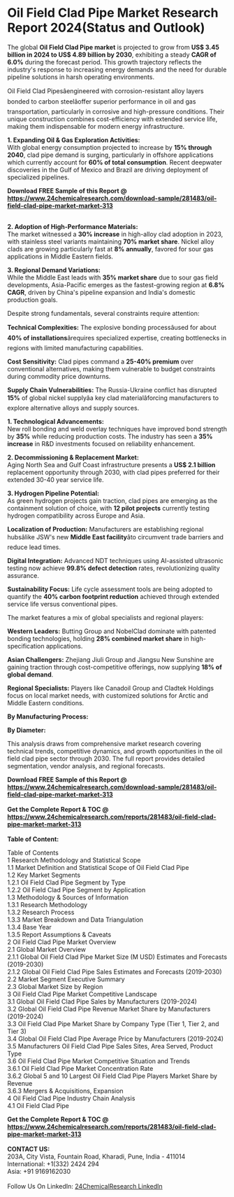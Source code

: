 <h1>Oil Field Clad Pipe Market Research Report 2024(Status and Outlook)</h1><p>The global <strong>Oil Field Clad Pipe market</strong> is projected to grow from <strong>US$ 3.45 billion in 2024 to US$ 4.89 billion by 2030</strong>, exhibiting a steady <strong>CAGR of 6.0%</strong> during the forecast period. This growth trajectory reflects the industry's response to increasing energy demands and the need for durable pipeline solutions in harsh operating environments.</p><p>Oil Field Clad Pipesâengineered with corrosion-resistant alloy layers bonded to carbon steelâoffer superior performance in oil and gas transportation, particularly in corrosive and high-pressure conditions. Their unique construction combines cost-efficiency with extended service life, making them indispensable for modern energy infrastructure.</p><p><strong>1. Expanding Oil &amp; Gas Exploration Activities:</strong><br>
With global energy consumption projected to increase by <strong>15% through 2040</strong>, clad pipe demand is surging, particularly in offshore applications which currently account for <strong>60% of total consumption</strong>. Recent deepwater discoveries in the Gulf of Mexico and Brazil are driving deployment of specialized pipelines.</p><div><b>Download FREE Sample of this Report @ 
            <a href="https://www.24chemicalresearch.com/download-sample/281483/oil-field-clad-pipe-market-market-313">
            https://www.24chemicalresearch.com/download-sample/281483/oil-field-clad-pipe-market-market-313</a></b></div><br><p><strong>2. Adoption of High-Performance Materials:</strong><br>
The market witnessed a <strong>30% increase</strong> in high-alloy clad adoption in 2023, with stainless steel variants maintaining <strong>70% market share</strong>. Nickel alloy clads are growing particularly fast at <strong>8% annually</strong>, favored for sour gas applications in Middle Eastern fields.</p><p><strong>3. Regional Demand Variations:</strong><br>
While the Middle East leads with <strong>35% market share</strong> due to sour gas field developments, Asia-Pacific emerges as the fastest-growing region at <strong>6.8% CAGR</strong>, driven by China's pipeline expansion and India's domestic production goals.</p><p>Despite strong fundamentals, several constraints require attention:</p><p><strong>Technical Complexities:</strong> The explosive bonding processâused for about <strong>40% of installations</strong>ârequires specialized expertise, creating bottlenecks in regions with limited manufacturing capabilities.</p><p><strong>Cost Sensitivity:</strong> Clad pipes command a <strong>25-40% premium</strong> over conventional alternatives, making them vulnerable to budget constraints during commodity price downturns.</p><p><strong>Supply Chain Vulnerabilities:</strong> The Russia-Ukraine conflict has disrupted <strong>15%</strong> of global nickel supplyâa key clad materialâforcing manufacturers to explore alternative alloys and supply sources.</p><p><strong>1. Technological Advancements:</strong><br>
New roll bonding and weld overlay techniques have improved bond strength by <strong>35%</strong> while reducing production costs. The industry has seen a <strong>35% increase</strong> in R&amp;D investments focused on reliability enhancement.</p><p><strong>2. Decommissioning &amp; Replacement Market:</strong><br>
Aging North Sea and Gulf Coast infrastructure presents a <strong>US$ 2.1 billion</strong> replacement opportunity through 2030, with clad pipes preferred for their extended 30-40 year service life.</p><p><strong>3. Hydrogen Pipeline Potential:</strong><br>
As green hydrogen projects gain traction, clad pipes are emerging as the containment solution of choice, with <strong>12 pilot projects</strong> currently testing hydrogen compatibility across Europe and Asia.</p><p><strong>Localization of Production:</strong> Manufacturers are establishing regional hubsâlike JSW's new <strong>Middle East facility</strong>âto circumvent trade barriers and reduce lead times.</p><p><strong>Digital Integration:</strong> Advanced NDT techniques using AI-assisted ultrasonic testing now achieve <strong>99.8% defect detection</strong> rates, revolutionizing quality assurance.</p><p><strong>Sustainability Focus:</strong> Life cycle assessment tools are being adopted to quantify the <strong>40% carbon footprint reduction</strong> achieved through extended service life versus conventional pipes.</p><p>The market features a mix of global specialists and regional players:</p><p><strong>Western Leaders:</strong> Butting Group and NobelClad dominate with patented bonding technologies, holding <strong>28% combined market share</strong> in high-specification applications.</p><p><strong>Asian Challengers:</strong> Zhejiang Jiuli Group and Jiangsu New Sunshine are gaining traction through cost-competitive offerings, now supplying <strong>18% of global demand</strong>.</p><p><strong>Regional Specialists:</strong> Players like Canadoil Group and Cladtek Holdings focus on local market needs, with customized solutions for Arctic and Middle Eastern conditions.</p><p><strong>By Manufacturing Process:</strong></p><p><strong>By Diameter:</strong></p><p>This analysis draws from comprehensive market research covering technical trends, competitive dynamics, and growth opportunities in the oil field clad pipe sector through 2030. The full report provides detailed segmentation, vendor analysis, and regional forecasts.</p><div><b>Download FREE Sample of this Report @ 
            <a href="https://www.24chemicalresearch.com/download-sample/281483/oil-field-clad-pipe-market-market-313">
            https://www.24chemicalresearch.com/download-sample/281483/oil-field-clad-pipe-market-market-313</a></b></div><br><div><b>Get the Complete Report & TOC @ 
            <a href="https://www.24chemicalresearch.com/reports/281483/oil-field-clad-pipe-market-market-313">
            https://www.24chemicalresearch.com/reports/281483/oil-field-clad-pipe-market-market-313</a></b></div><br>
            <b>Table of Content:</b><p>Table of Contents<br />
 1 Research Methodology and Statistical Scope<br />
 1.1 Market Definition and Statistical Scope of Oil Field Clad Pipe<br />
 1.2 Key Market Segments<br />
 1.2.1 Oil Field Clad Pipe Segment by Type<br />
 1.2.2 Oil Field Clad Pipe Segment by Application<br />
 1.3 Methodology & Sources of Information<br />
 1.3.1 Research Methodology<br />
 1.3.2 Research Process<br />
 1.3.3 Market Breakdown and Data Triangulation<br />
 1.3.4 Base Year<br />
 1.3.5 Report Assumptions & Caveats<br />
 2 Oil Field Clad Pipe Market Overview<br />
 2.1 Global Market Overview<br />
 2.1.1 Global Oil Field Clad Pipe Market Size (M USD) Estimates and Forecasts (2019-2030)<br />
 2.1.2 Global Oil Field Clad Pipe Sales Estimates and Forecasts (2019-2030)<br />
 2.2 Market Segment Executive Summary<br />
 2.3 Global Market Size by Region<br />
 3 Oil Field Clad Pipe Market Competitive Landscape<br />
 3.1 Global Oil Field Clad Pipe Sales by Manufacturers (2019-2024)<br />
 3.2 Global Oil Field Clad Pipe Revenue Market Share by Manufacturers (2019-2024)<br />
 3.3 Oil Field Clad Pipe Market Share by Company Type (Tier 1, Tier 2, and Tier 3)<br />
 3.4 Global Oil Field Clad Pipe Average Price by Manufacturers (2019-2024)<br />
 3.5 Manufacturers Oil Field Clad Pipe Sales Sites, Area Served, Product Type<br />
 3.6 Oil Field Clad Pipe Market Competitive Situation and Trends<br />
 3.6.1 Oil Field Clad Pipe Market Concentration Rate<br />
 3.6.2 Global 5 and 10 Largest Oil Field Clad Pipe Players Market Share by Revenue<br />
 3.6.3 Mergers & Acquisitions, Expansion<br />
 4 Oil Field Clad Pipe Industry Chain Analysis<br />
 4.1 Oil Field Clad Pipe </p><div><b>Get the Complete Report & TOC @ 
            <a href="https://www.24chemicalresearch.com/reports/281483/oil-field-clad-pipe-market-market-313">
            https://www.24chemicalresearch.com/reports/281483/oil-field-clad-pipe-market-market-313</a></b></div><br><b>CONTACT US:</b><br>
            203A, City Vista, Fountain Road, Kharadi, Pune, India - 411014<br>
            International: +1(332) 2424 294<br>
            Asia: +91 9169162030 <br><br>
            Follow Us On LinkedIn: <a href="https://www.linkedin.com/company/24chemicalresearch/">24ChemicalResearch LinkedIn</a>